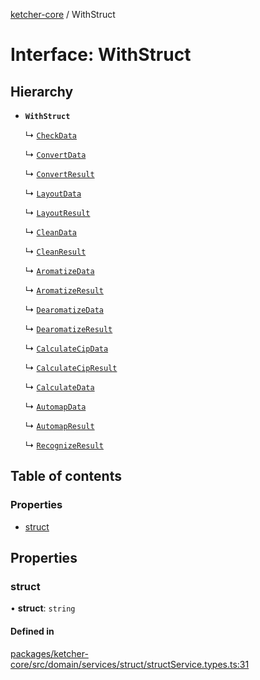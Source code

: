 [ketcher-core](../README.md) / WithStruct

# Interface: WithStruct

## Hierarchy

- **`WithStruct`**

  ↳ [`CheckData`](CheckData.md)

  ↳ [`ConvertData`](ConvertData.md)

  ↳ [`ConvertResult`](ConvertResult.md)

  ↳ [`LayoutData`](LayoutData.md)

  ↳ [`LayoutResult`](LayoutResult.md)

  ↳ [`CleanData`](CleanData.md)

  ↳ [`CleanResult`](CleanResult.md)

  ↳ [`AromatizeData`](AromatizeData.md)

  ↳ [`AromatizeResult`](AromatizeResult.md)

  ↳ [`DearomatizeData`](DearomatizeData.md)

  ↳ [`DearomatizeResult`](DearomatizeResult.md)

  ↳ [`CalculateCipData`](CalculateCipData.md)

  ↳ [`CalculateCipResult`](CalculateCipResult.md)

  ↳ [`CalculateData`](CalculateData.md)

  ↳ [`AutomapData`](AutomapData.md)

  ↳ [`AutomapResult`](AutomapResult.md)

  ↳ [`RecognizeResult`](RecognizeResult.md)

## Table of contents

### Properties

- [struct](WithStruct.md#struct)

## Properties

### struct

• **struct**: `string`

#### Defined in

[packages/ketcher-core/src/domain/services/struct/structService.types.ts:31](https://github.com/epam/ketcher/blob/bf065756/packages/ketcher-core/src/domain/services/struct/structService.types.ts#L31)

